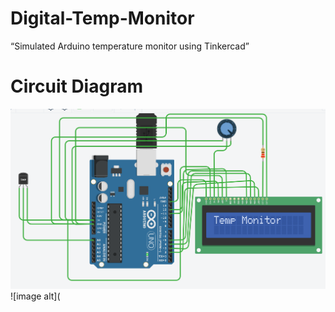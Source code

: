 # Digital-Temp-Monitor
“Simulated Arduino temperature monitor using Tinkercad”
# Circuit Diagram
![image alt](https://github.com/jatinraj1312/Digital-Temp-Monitor/blob/main/Screenshot%20(77).png?raw=true)
![image alt](
